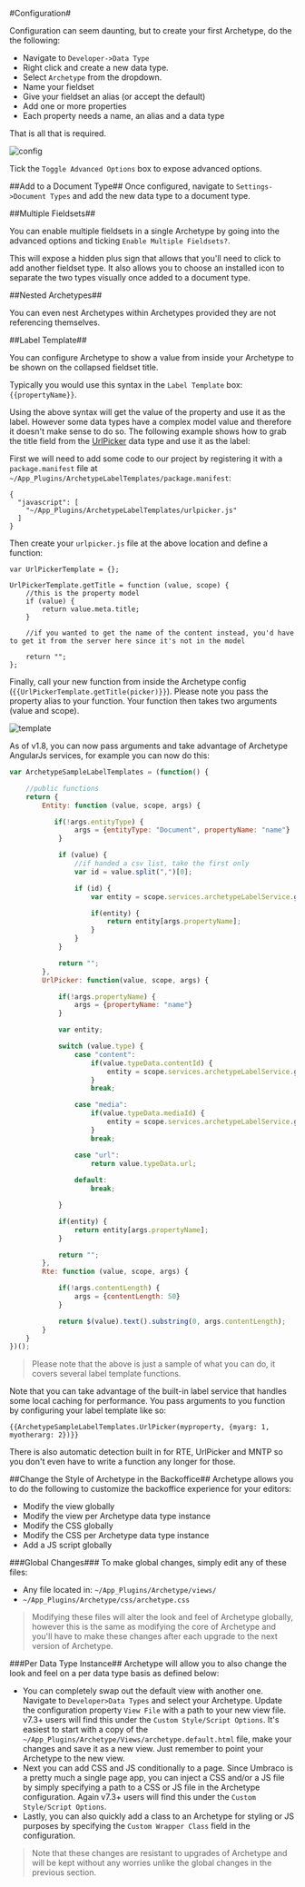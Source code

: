 #Configuration#

Configuration can seem daunting, but to create your first Archetype, do the the following:

* Navigate to `Developer->Data Type`
* Right click and create a new data type.
* Select `Archetype` from the dropdown.
* Name your fieldset
* Give your fieldset an alias (or accept the default)
* Add one or more properties
* Each property needs a name, an alias and a data type

That is all that is required.

![config](assets/config.png)

Tick the `Toggle Advanced Options` box to expose advanced options.

##Add to a Document Type##
Once configured, navigate to `Settings->Document Types` and add the new data type to a document type.

##Multiple Fieldsets##

You can enable multiple fieldsets in a single Archetype by going into the advanced options and ticking `Enable Multiple Fieldsets?`.

This will expose a hidden plus sign that allows that you'll need to click to add another fieldset type.  It also allows you to choose an installed icon to separate the two types visually once added to a document type.

##Nested Archetypes##

You can even nest Archetypes within Archetypes provided they are not referencing themselves.

##Label Template##

You can configure Archetype to show a value from inside your Archetype to be shown on the collapsed fieldset title.

Typically you would use this syntax in the `Label Template` box: `{{propertyName}}`.

Using the above syntax will get the value of the property and use it as the label.  However some data types have a complex model value and therefore it doesn't make sense to do so.  The following example shows how to grab the title field from the [UrlPicker](https://www.nuget.org/packages/UrlPicker/) data type and use it as the label:

First we will need to add some code to our project by registering it with a `package.manifest` file at `~/App_Plugins/ArchetypeLabelTemplates/package.manifest`:

```
{
  "javascript": [
    "~/App_Plugins/ArchetypeLabelTemplates/urlpicker.js"
  ]
}
```

Then create your `urlpicker.js` file at the above location and define a function:

```
var UrlPickerTemplate = {};
 
UrlPickerTemplate.getTitle = function (value, scope) { 
    //this is the property model
    if (value) {
        return value.meta.title;
    }
    
    //if you wanted to get the name of the content instead, you'd have to get it from the server here since it's not in the model
 
    return "";
};
```

Finally, call your new function from inside the Archetype config (`{{UrlPickerTemplate.getTitle(picker)}}`).  Please note you pass the property alias to your function.  Your function then takes two arguments (value and scope).

![template](assets/label-template.png)

As of v1.8, you can now pass arguments and take advantage of Archetype AngularJs services, for example you can now do this:

```js
var ArchetypeSampleLabelTemplates = (function() {

    //public functions
    return {
        Entity: function (value, scope, args) {

           if(!args.entityType) {
                args = {entityType: "Document", propertyName: "name"}
            }

            if (value) {
                //if handed a csv list, take the first only
                var id = value.split(",")[0];

                if (id) {
                    var entity = scope.services.archetypeLabelService.getEntityById(scope, id, args.entityType);

                    if(entity) {
                        return entity[args.propertyName];
                    }
                }
            }

            return "";
        },
        UrlPicker: function(value, scope, args) {

            if(!args.propertyName) {
                args = {propertyName: "name"}
            }

            var entity;

            switch (value.type) {
                case "content":
                    if(value.typeData.contentId) {
                        entity = scope.services.archetypeLabelService.getEntityById(scope, value.typeData.contentId, "Document");
                    }
                    break;

                case "media":
                    if(value.typeData.mediaId) {
                        entity = scope.services.archetypeLabelService.getEntityById(scope, value.typeData.mediaId, "Media");
                    }
                    break;

                case "url":
                    return value.typeData.url;
                    
                default:
                    break;

            }

            if(entity) {
                return entity[args.propertyName];
            }

            return "";
        },
        Rte: function (value, scope, args) {

            if(!args.contentLength) {
                args = {contentLength: 50}
            }

            return $(value).text().substring(0, args.contentLength);
        }
    }
})();
```
>Please note that the above is just a sample of what you can do, it covers several label template functions.

Note that you can take advantage of the built-in label service that handles some local caching for performance.  You pass arguments to you function by configuring your label template like so:

```
{{ArchetypeSampleLabelTemplates.UrlPicker(myproperty, {myarg: 1, myotherarg: 2})}}
```

There is also automatic detection built in for RTE, UrlPicker and MNTP so you don't even have to write a function any longer for those.

##Change the Style of Archetype in the Backoffice##
Archetype allows you to do the following to customize the backoffice experience for your editors:

* Modify the view globally
* Modify the view per Archetype data type instance
* Modify the CSS globally
* Modify the CSS per Archetype data type instance
* Add a JS script globally

###Global Changes###
To make global changes, simply edit any of these files:

* Any file located in: `~/App_Plugins/Archetype/views/`
* `~/App_Plugins/Archetype/css/archetype.css`

>Modifying these files will alter the look and feel of Archetype globally, however this is the same as modifying the core of Archetype and you'll have to make these changes after each upgrade to the next version of Archetype.

###Per Data Type Instance##
Archetype will allow you to also change the look and feel on a per data type basis as defined below:

* You can completely swap out the default view with another one. Navigate to `Developer>Data Types` and select your Archetype. Update the configuration property `View File` with a path to your new view file. v7.3+ users will find this under the `Custom Style/Script Options`. It's easiest to start with a copy of the `~/App_Plugins/Archetype/Views/archetype.default.html` file, make your changes and save it as a new view. Just remember to point your Archetype to the new view.
* Next you can add CSS and JS conditionally to a page. Since Umbraco is a pretty much a single page app, you can inject a CSS and/or a JS file by simply specifying a path to a CSS or JS file in the Archetype configuration. Again v7.3+ users will find this under the `Custom Style/Script Options`.
* Lastly, you can also quickly add a class to an Archetype for styling or JS purposes by specifying the `Custom Wrapper Class` field in the configuration.
>Note that these changes are resistant to upgrades of Archetype and will be kept without any worries unlike the global changes in the previous section.
